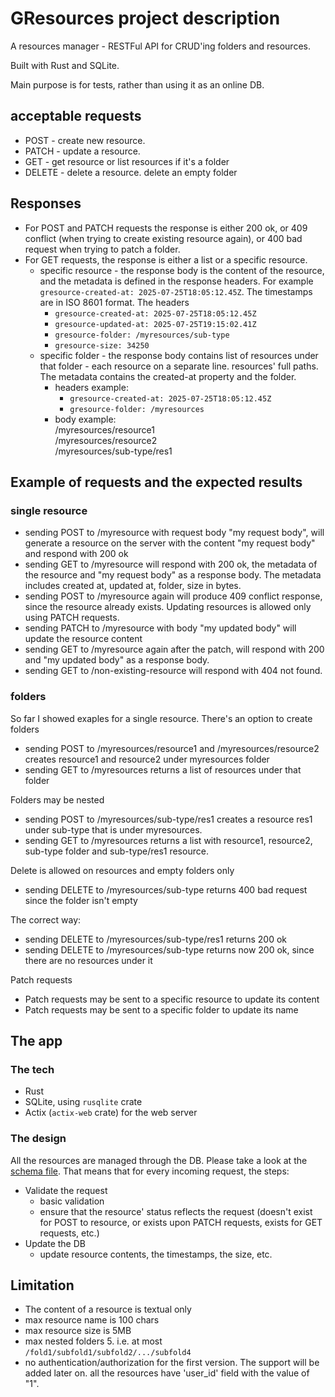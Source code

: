 # GResources project description

A resources manager - RESTFul API for CRUD'ing folders and resources.

Built with Rust and SQLite.

Main purpose is for tests, rather than using it as an online DB.

## acceptable requests 
- POST - create new resource.
- PATCH - update a resource.
- GET - get resource or list resources if it's a folder
- DELETE - delete a resource. delete an empty folder

## Responses

- For POST and PATCH requests the response is either 200 ok, or 409 conflict (when trying to create existing resource again), or 400 bad request when trying to patch a folder.
- For GET requests, the response is either a list or a specific resource.
    * specific resource - the response body is the content of the resource, and the metadata is defined in the response headers. 
    For example `gresource-created-at: 2025-07-25T18:05:12.45Z`. The timestamps are in ISO 8601 format. The headers
        - `gresource-created-at: 2025-07-25T18:05:12.45Z`
        - `gresource-updated-at: 2025-07-25T19:15:02.41Z`
        - `gresource-folder: /myresources/sub-type`
        - `gresource-size: 34250` 
    * specific folder - the response body contains list of resources under that folder - each resource on a separate line. resources' full paths. The metadata contains the created-at property and the folder.
        - headers example:
            - `gresource-created-at: 2025-07-25T18:05:12.45Z`
            - `gresource-folder: /myresources`
        - body example:<br>
            /myresources/resource1<br>
            /myresources/resource2<br>
            /myresources/sub-type/res1<br>


## Example of requests and the expected results

### single resource
- sending POST to /myresource with request body "my request body", will generate a resource on the server with the content "my request body" and respond with 200 ok
- sending GET to /myresource will respond with 200 ok, the metadata of the resource and "my request body" as a response body. The metadata includes created at, updated at, folder, size in bytes.
- sending POST to /myresource again will produce 409 conflict response, since the resource already exists. Updating resources is allowed only using PATCH requests.
- sending PATCH to /myresource with body "my updated body" will update the resource content
- sending GET to /myresource again after the patch, will respond with 200 and "my updated body" as a response body.
- sending GET to /non-existing-resource will respond with 404 not found.

### folders
So far I showed exaples for a single resource. There's an option to create folders

- sending POST to /myresources/resource1 and /myresources/resource2 creates resource1 and resource2 under myresources folder
- sending GET to /myresources returns a list of resources under that folder

Folders may be nested
- sending POST to /myresources/sub-type/res1 creates a resource res1 under sub-type that is under myresources.
- sending GET to /myresources returns a list with resource1, resource2, sub-type folder and sub-type/res1 resource.

Delete is allowed on resources and empty folders only
- sending DELETE to /myresources/sub-type returns 400 bad request since the folder isn't empty

The correct way:
- sending DELETE to /myresources/sub-type/res1 returns 200 ok
- sending DELETE to /myresources/sub-type returns now 200 ok, since there are no resources under it

Patch requests
- Patch requests may be sent to a specific resource to update its content
- Patch requests may be sent to a specific folder to update its name

## The app

### The tech

- Rust
- SQLite, using `rusqlite` crate
- Actix (`actix-web` crate)  for the web server

### The design

All the resources are managed through the DB. Please take a look at the [schema file](db/schema.sql).
That means that for every incoming request, the steps:
- Validate the request 
    - basic validation
    - ensure that the resource' status reflects the request (doesn't exist for POST to resource, or exists upon PATCH requests, exists for GET requests, etc.)
- Update the DB
    - update resource contents, the timestamps, the size, etc.


## Limitation

- The content of a resource is textual only
- max resource name is 100 chars
- max resource size is 5MB
- max nested folders 5. i.e. at most `/fold1/subfold1/subfold2/.../subfold4`
- no authentication/authorization for the first version. The support will be added later on. all the resources have 'user_id' field with the value of "1".
